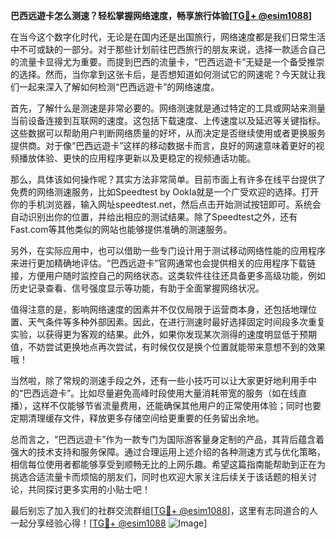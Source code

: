 **巴西远遊卡怎么测速？轻松掌握网络速度，畅享旅行体验[[TG💪+ @esim1088](https://t.me/s/esim1088)]**

在当今这个数字化时代，无论是在国内还是出国旅行，网络速度都是我们日常生活中不可或缺的一部分。对于那些计划前往巴西旅行的朋友来说，选择一款适合自己的流量卡显得尤为重要。而提到巴西的流量卡，“巴西远遊卡”无疑是一个备受推崇的选择。然而，当你拿到这张卡后，是否想知道如何测试它的网速呢？今天就让我们一起来深入了解如何检测“巴西远遊卡”的网络速度。

首先，了解什么是测速是非常必要的。网络测速就是通过特定的工具或网站来测量当前设备连接到互联网的速度。这包括下载速度、上传速度以及延迟等关键指标。这些数据可以帮助用户判断网络质量的好坏，从而决定是否继续使用或者更换服务提供商。对于像“巴西远遊卡”这样的移动数据卡而言，良好的网速意味着更好的视频播放体验、更快的应用程序更新以及更稳定的视频通话功能。

那么，具体该如何操作呢？其实方法非常简单。目前市面上有许多在线平台提供了免费的网络测速服务，比如Speedtest by Ookla就是一个广受欢迎的选择。打开你的手机浏览器，输入网址speedtest.net，然后点击开始测试按钮即可。系统会自动识别出你的位置，并给出相应的测试结果。除了Speedtest之外，还有Fast.com等其他类似的网站也能够提供准确的测速服务。

另外，在实际应用中，也可以借助一些专门设计用于测试移动网络性能的应用程序来进行更加精确地评估。“巴西远遊卡”官网通常也会提供相关的应用程序下载链接，方便用户随时监控自己的网络状态。这类软件往往还具备更多高级功能，例如历史记录查看、信号强度显示等功能，有助于全面掌握网络状况。

值得注意的是，影响网络速度的因素并不仅仅局限于运营商本身，还包括地理位置、天气条件等多种外部因素。因此，在进行测速时最好选择固定时间段多次重复实验，以获得更为客观的结果。此外，如果你发现某次测得的速度明显低于预期值，不妨尝试更换地点再次尝试，有时候仅仅是换个位置就能带来意想不到的效果哦！

当然啦，除了常规的测速手段之外，还有一些小技巧可以让大家更好地利用手中的“巴西远遊卡”。比如尽量避免高峰时段使用大量消耗带宽的服务（如在线直播），这样不仅能够节省流量费用，还能确保其他用户的正常使用体验；同时也要定期清理缓存文件，释放更多存储空间给更重要的任务留出余地。

总而言之，“巴西远遊卡”作为一款专门为国际游客量身定制的产品，其背后蕴含着强大的技术支持和服务保障。通过合理运用上述介绍的各种测速方式与优化策略，相信每位使用者都能够享受到顺畅无比的上网乐趣。希望这篇指南能帮助到正在为挑选合适流量卡而烦恼的朋友们，同时也欢迎大家关注后续关于该话题的相关讨论，共同探讨更多实用的小贴士吧！

最后别忘了加入我们的社群交流群组[[TG💪+ @esim1088](https://t.me/s/esim1088)]，这里有志同道合的人一起分享经验心得！[[TG💪+ @esim1088](https://t.me/s/esim1088) ![Image](https://i.postimg.cc/4NQfJmqS/Snipaste-2025-05-13-00-14-12.png)]